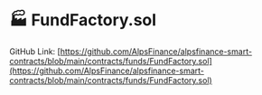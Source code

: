 # 🏭 FundFactory.sol

GitHub Link: [https://github.com/AlpsFinance/alpsfinance-smart-contracts/blob/main/contracts/funds/FundFactory.sol](https://github.com/AlpsFinance/alpsfinance-smart-contracts/blob/main/contracts/funds/FundFactory.sol)
